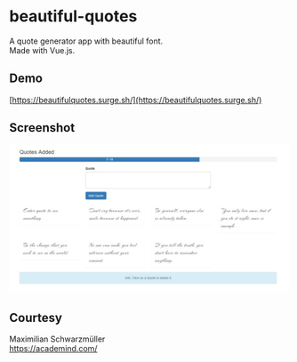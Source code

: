 # beautiful-quotes

A quote generator app with beautiful font.
<br>
Made with Vue.js.

## Demo
[https://beautifulquotes.surge.sh/](https://beautifulquotes.surge.sh/)

## Screenshot
![alt text](https://raw.githubusercontent.com/arifszn/beautiful-quotes/master/public/screenshot.png)

## Courtesy
Maximilian Schwarzmüller 
<br>
https://academind.com/

